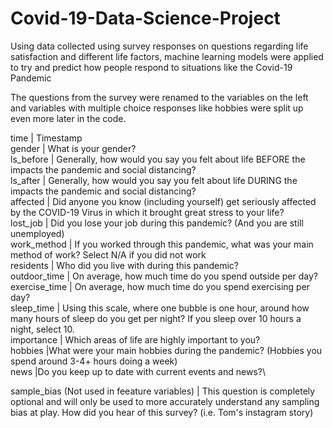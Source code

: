 # Covid-19-Data-Science-Project
Using data collected using survey responses on questions regarding life satisfaction and different life factors, machine learning models were applied to try and predict how people respond to situations like the Covid-19 Pandemic

The questions from the survey were renamed to the variables on the left and variables with multiple choice responses like hobbies were split up even more later in the code. 

time           | Timestamp\
gender         | What is your gender?\
ls_before      | Generally, how would you say you felt about life BEFORE the impacts the pandemic and social distancing?\
ls_after       | Generally, how would you say you felt about life DURING the impacts the pandemic and social distancing?\
affected       | Did anyone you know (including yourself) get seriously affected by the COVID-19 Virus in which it brought great stress to your life?\
lost_job       | Did you lose your job during this pandemic? (And you are still unemployed)\
work_method    | If you worked through this pandemic, what was your main method of work? Select N/A if you did not work\
residents      | Who did you live with during this pandemic?\
outdoor_time   | On average, how much time do you spend outside per day?\
exercise_time  | On average, how much time do you spend exercising per day?\
sleep_time     | Using this scale, where one bubble is one hour, around how many hours of sleep do you get per night? If you sleep over 10 hours a night, select 10.\
importance     | Which areas of life are highly important to you?\
hobbies        |What were your main hobbies during the pandemic? (Hobbies you spend around 3-4+ hours doing a week)\
news           |Do you keep up to date with current events and news?\

sample_bias   (Not used in feeature variables) |  This question is completely optional and will only be used to more accurately understand any sampling bias at play. How did you hear of this survey? (i.e. Tom's instagram story)
